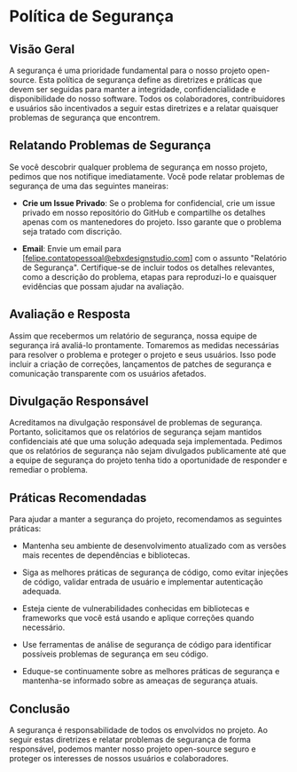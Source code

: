 # Política de Segurança

## Visão Geral

A segurança é uma prioridade fundamental para o nosso projeto open-source. Esta política de segurança define as diretrizes e práticas que devem ser seguidas para manter a integridade, confidencialidade e disponibilidade do nosso software. Todos os colaboradores, contribuidores e usuários são incentivados a seguir estas diretrizes e a relatar quaisquer problemas de segurança que encontrem.

## Relatando Problemas de Segurança

Se você descobrir qualquer problema de segurança em nosso projeto, pedimos que nos notifique imediatamente. Você pode relatar problemas de segurança de uma das seguintes maneiras:

- **Crie um Issue Privado**: Se o problema for confidencial, crie um issue privado em nosso repositório do GitHub e compartilhe os detalhes apenas com os mantenedores do projeto. Isso garante que o problema seja tratado com discrição.

- **Email**: Envie um email para [felipe.contatopessoal@ebxdesignstudio.com] com o assunto "Relatório de Segurança". Certifique-se de incluir todos os detalhes relevantes, como a descrição do problema, etapas para reproduzi-lo e quaisquer evidências que possam ajudar na avaliação.

## Avaliação e Resposta

Assim que recebermos um relatório de segurança, nossa equipe de segurança irá avaliá-lo prontamente. Tomaremos as medidas necessárias para resolver o problema e proteger o projeto e seus usuários. Isso pode incluir a criação de correções, lançamentos de patches de segurança e comunicação transparente com os usuários afetados.

## Divulgação Responsável

Acreditamos na divulgação responsável de problemas de segurança. Portanto, solicitamos que os relatórios de segurança sejam mantidos confidenciais até que uma solução adequada seja implementada. Pedimos que os relatórios de segurança não sejam divulgados publicamente até que a equipe de segurança do projeto tenha tido a oportunidade de responder e remediar o problema.

## Práticas Recomendadas

Para ajudar a manter a segurança do projeto, recomendamos as seguintes práticas:

- Mantenha seu ambiente de desenvolvimento atualizado com as versões mais recentes de dependências e bibliotecas.

- Siga as melhores práticas de segurança de código, como evitar injeções de código, validar entrada de usuário e implementar autenticação adequada.

- Esteja ciente de vulnerabilidades conhecidas em bibliotecas e frameworks que você está usando e aplique correções quando necessário.

- Use ferramentas de análise de segurança de código para identificar possíveis problemas de segurança em seu código.

- Eduque-se continuamente sobre as melhores práticas de segurança e mantenha-se informado sobre as ameaças de segurança atuais.

## Conclusão

A segurança é responsabilidade de todos os envolvidos no projeto. Ao seguir estas diretrizes e relatar problemas de segurança de forma responsável, podemos manter nosso projeto open-source seguro e proteger os interesses de nossos usuários e colaboradores.
